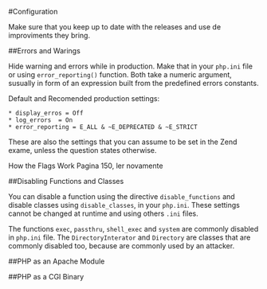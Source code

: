 #Configuration

Make sure that you keep up to date with the releases and use de improviments they bring.

##Errors and Warings 

Hide warning and errors while in production. Make that in your `php.ini` file or using `error_reporting()` function. Both take a numeric argument, susually in form of an expression built from the predefined errors constants.

Default and Recomended production settings:

	* display_erros = Off
	* log_errors  = On
	* error_reporting = E_ALL & ~E_DEPRECATED & ~E_STRICT 

These are also the settings that you can assume to be set in the Zend exame, unless the question states otherwise.

How the Flags Work Pagina 150, ler novamente

##Disabling Functions and Classes

You can disable a function using the directive `disable_functions` and disable classes using  `disable_classes`, in your `php.ini`. These settings cannot be changed at runtime and using others `.ini` files.

The functions `exec`, `passthru`, `shell_exec` and `system` are commonly disabled in `php.ini` file. The `DirectoryInterator` and `Directory` are classes that are commonly disabled too, because are commonly used by an attacker.


##PHP as an Apache Module

##PHP as a CGI Binary

